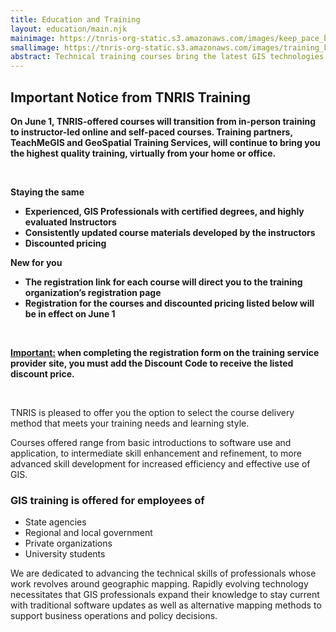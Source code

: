 ```yaml
---
title: Education and Training
layout: education/main.njk
mainimage: https://tnris-org-static.s3.amazonaws.com/images/keep_pace_banner.jpg
smallimage: https://tnris-org-static.s3.amazonaws.com/images/training_keep_pace_md.jpg
abstract: Technical training courses bring the latest GIS technologies and skills to a range of professional skill levels in the workplace.
---
```


<div class="alert alert-warning">
  <h2>Important Notice from TNRIS Training</h2>
  <p class="lead">
    <strong>
      On June 1, TNRIS-offered courses will transition from in-person training to instructor-led online and self-paced courses. Training partners, TeachMeGIS and GeoSpatial Training Services, will continue to bring you the highest quality training, virtually from your home or office.
    </strong>
  </p>
  <br>
  <p class="lead">
    <strong>Staying the same
    <ul>
      <li>Experienced, GIS Professionals with certified degrees, and highly evaluated Instructors</li>
      <li>Consistently updated course materials developed by the instructors</li>
      <li>Discounted pricing</li>
    </ul>
    </strong>
  </p>
  <p class="lead">
    <strong>New for you
    <ul>
      <li>The registration link for each course will direct you to the training organization’s registration page</li>  
      <li>Registration for the courses and discounted pricing listed below will be in effect on June 1</li>
    </ul>
    </strong>
  </p>
  <br>
  <p class="lead">
    <strong>
      <u>Important:</u> when completing the registration form on the training service provider site, you must add the Discount Code to receive the listed discount price.
    </strong>
  </p>
  <br>
  <p class="lead">
    TNRIS is pleased to offer you the option to select the course delivery method that meets your training needs and learning style.
  </p>
</div>

Courses offered range from basic introductions to software use and application, to intermediate skill enhancement and refinement, to more advanced skill development for increased efficiency and effective use of GIS.

### GIS training is offered for employees of

-   State agencies
-   Regional and local government
-   Private organizations
-   University students

We are dedicated to advancing the technical skills of professionals whose work revolves around geographic mapping. Rapidly evolving technology necessitates that GIS professionals expand their knowledge to stay current with traditional software updates as well as alternative mapping methods to support business operations and policy decisions.

